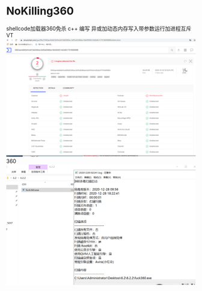 # NoKilling360


shellcode加载器360免杀 
c++ 编写 异或加动态内存写入带参数运行加进程互斥
VT 
![](/vt.png )
360
![](/360.png)

